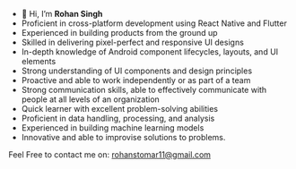 - 👋 Hi, I’m <b>Rohan Singh</b>
- Proficient in cross-platform development using React Native and Flutter
- Experienced in building products from the ground up
- Skilled in delivering pixel-perfect and responsive UI designs
- In-depth knowledge of Android component lifecycles, layouts, and UI elements
- Strong understanding of UI components and design principles
- Proactive and able to work independently or as part of a team
- Strong communication skills, able to effectively communicate with people at all levels of an organization
- Quick learner with excellent problem-solving abilities
- Proficient in data handling, processing, and analysis
- Experienced in building machine learning models
- Innovative and able to improvise solutions to problems.

Feel Free to contact me on: rohanstomar11@gmail.com

<!---
rohanstomar11/rohanstomar11 is a ✨ special ✨ repository because its `README.md` (this file) appears on your GitHub profile.
You can click the Preview link to take a look at your changes.
--->
